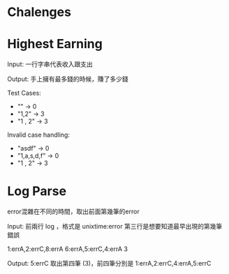Chalenges
===

# Highest Earning

Input: 
一行字串代表收入跟支出

Output:
手上擁有最多錢的時候，賺了多少錢

Test Cases:
- "" ->  0
- "1,2" -> 3
- "1 , 2" -> 3

Invalid case handling:
- "asdf" ->  0
- "1,a,s,d,f" ->  0
- "1 , 2" -> 3 

# Log Parse

error混雜在不同的時間，取出前面第幾筆的error

Input:
前兩行 log ，格式是 unixtime:error
第三行是想要知道最早出現的第幾筆錯誤

1:errA,2:errC,8:errA
6:errA,5:errC,4:errA
3

Output: 5:errC
取出第四筆 (3)，前四筆分別是 1:errA,2:errC,4:errA,5:errC
